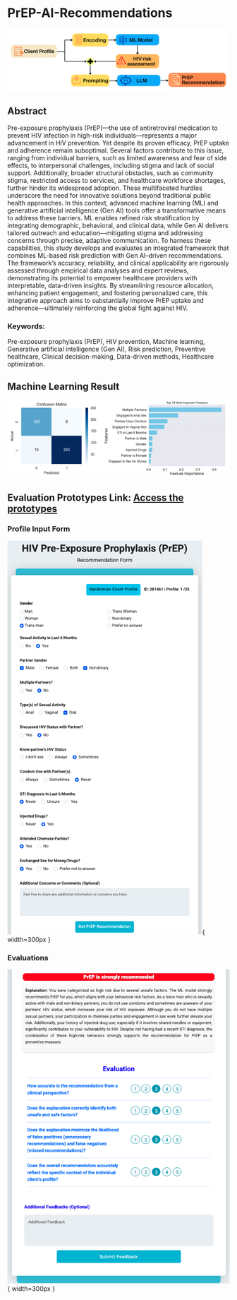 # PrEP-AI-Recommendations
![My Local Image](/images/Figure1.png)

## Abstract
Pre-exposure prophylaxis (PrEP)—the use of antiretroviral medication to prevent HIV infection in high-risk individuals—represents a major advancement in HIV prevention. Yet despite its proven efficacy, PrEP uptake and adherence remain suboptimal. Several factors contribute to this issue, ranging from individual barriers, such as limited awareness and fear of side effects, to interpersonal challenges, including stigma and lack of social support. Additionally, broader structural obstacles, such as community stigma, restricted access to services, and healthcare workforce shortages, further hinder its widespread adoption. These multifaceted hurdles underscore the need for innovative solutions beyond traditional public health approaches. In this context, advanced machine learning (ML) and generative artificial intelligence (Gen AI) tools offer a transformative means to address these barriers. ML enables refined risk stratification by integrating demographic, behavioral, and clinical data, while Gen AI delivers tailored outreach and education—mitigating stigma and addressing concerns through precise, adaptive communication. To harness these capabilities, this study develops and evaluates an integrated framework that combines ML-based risk prediction with Gen AI–driven recommendations. The framework’s accuracy, reliability, and clinical applicability are rigorously assessed through empirical data analyses and expert reviews, demonstrating its potential to empower healthcare providers with interpretable, data-driven insights. By streamlining resource allocation, enhancing patient engagement, and fostering personalized care, this integrative approach aims to substantially improve PrEP uptake and adherence—ultimately reinforcing the global fight against HIV.


### Keywords:
Pre-exposure prophylaxis (PrEP), HIV prevention, Machine learning, Generative artificial intelligence (Gen AI), Risk prediction, Preventive healthcare, Clinical decision-making, Data-driven methods, Healthcare optimization.

## Machine Learning Result
![My Local Image](/images/Figure2.png)

## Evaluation Prototypes Link: [Access the prototypes](http://202.80.238.234:23380/)
### Profile Input Form
![My Local Image](/images/prototype.png){ width=300px }

### Evaluations
![My Local Image](/images/profileevaluation.png){ width=300px }

